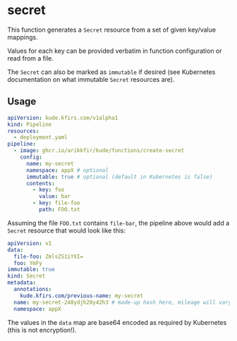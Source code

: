 # secret

This function generates a `Secret` resource from a set of given key/value mappings.

Values for each key can be provided verbatim in function configuration or read from a file.

The `Secret` can also be marked as `immutable` if desired (see Kubernetes documentation on what immutable `Secret` 
resources are).

## Usage

```yaml
apiVersion: kude.kfirs.com/v1alpha1
kind: Pipeline
resources:
  - deployment.yaml
pipeline:
  - image: ghcr.io/arikkfir/kude/functions/create-secret
    config:
      name: my-secret
      namespace: appX # optional
      immutable: true # optional (default in Kubernetes is false)
      contents:
        - key: foo
          value: bar
        - key: file-foo
          path: FOO.txt
```

Assuming the file `FOO.txt` contains `file-bar`, the pipeline above would add a `Secret` resource that would look like
this:

```yaml
apiVersion: v1
data:
  file-foo: ZmlsZS1iYXI=
  foo: YmFy
immutable: true
kind: Secret
metadata:
  annotations:
    kude.kfirs.com/previous-name: my-secret
  name: my-secret-248ydjh28y42h3 # made-up hash here, mileage will vary
  namespace: appX
```

The values in the `data` map are base64 encoded as required by Kubernetes (this is not encryption!).
